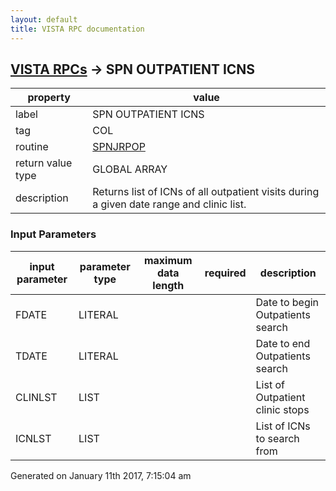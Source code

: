 ```yaml
---
layout: default
title: VISTA RPC documentation
---
```




## [VISTA RPCs](TableOfContent.md) &#8594; SPN OUTPATIENT ICNS 

 property | value 
--- | --- 
 label | SPN OUTPATIENT ICNS
 tag | COL
 routine | [SPNJRPOP](http://code.osehra.org/dox/Routine_SPNJRPOP_source.html)
 return value type | GLOBAL ARRAY
 description | Returns list of ICNs of all outpatient visits during a given date range and clinic list.

### Input Parameters

| input parameter | parameter type | maximum data length | required | description | 
| --- | --- | --- | --- | --- | 
| FDATE | LITERAL |  |  | Date to begin Outpatients search | 
| TDATE | LITERAL |  |  | Date to end Outpatients search | 
| CLINLST | LIST |  |  | List of Outpatient clinic stops  | 
| ICNLST | LIST |  |  | List of ICNs to search from | 




 Generated on January 11th 2017, 7:15:04 am